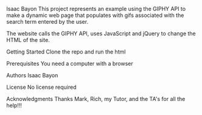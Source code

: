 Isaac Bayon
This project represents an example using the GIPHY API to make a dynamic web page that populates with gifs associated with the search term entered by the user.  

The website calls the GIPHY API, uses JavaScript and jQuery to change the HTML of the site.

Getting Started
Clone the repo and run the html

Prerequisites
You need a computer with a browser

Authors
Isaac Bayon

License
No license required

Acknowledgments
Thanks Mark, Rich, my Tutor, and the TA's for all the help!!!